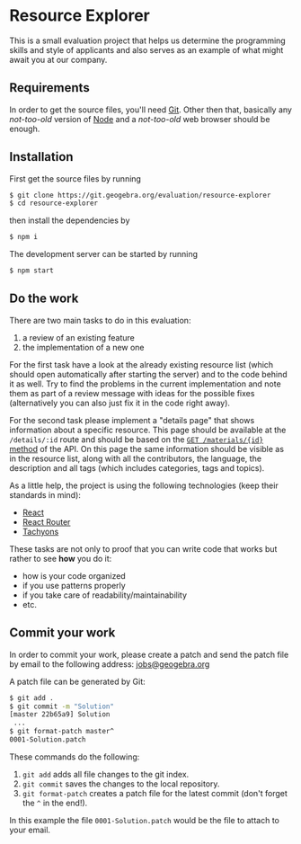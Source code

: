# Resource Explorer

This is a small evaluation project that helps us determine the programming skills and style of applicants and also serves as an example of what might await you at our company.

## Requirements
In order to get the source files, you'll need [Git](https://git.io/). Other then that, basically any _not-too-old_ version of [Node](https://nodejs.org) and a _not-too-old_ web browser should be enough.

## Installation
First get the source files by running
```bash
$ git clone https://git.geogebra.org/evaluation/resource-explorer
$ cd resource-explorer
```
then install the dependencies by
```bash
$ npm i
```

The development server can be started by running
```bash
$ npm start
```

## Do the work
There are two main tasks to do in this evaluation:
1. a review of an existing feature
2. the implementation of a new one

For the first task have a look at the already existing resource list (which should open automatically after starting the
server) and to the code behind it as well. Try to find the problems in the current implementation and note them as part
of a review message with ideas for the possible fixes (alternatively you can also just fix it in the code right away).

For the second task please implement a "details page" that shows information about a specific resource. This page should
be available at the `/details/:id` route and should be based on the [`GET /materials/{id}` method](https://groot.geogebra.org:555/?url=https://api.geogebra.org/v1.0/openapi#/materials/Materials%5CController%5CMaterialController%3A%3Aget)
of the API. On this page the same information should be visible as in the resource list, along with all the contributors, the
language, the description and all tags (which includes categories, tags and topics).

As a little help, the project is using the following technologies (keep their standards in mind):
* [React](https://reactjs.org)
* [React Router](https://reactrouter.com/web)
* [Tachyons](http://tachyons.io/)

These tasks are not only to proof that you can write code that works but rather to see **how** you do it: 
* how is your code organized
* if you use patterns properly
* if you take care of readability/maintainability
* etc.

## Commit your work
In order to commit your work, please create a patch and send the patch file by email to
the following address: jobs@geogebra.org

A patch file can be generated by Git:

```bash
$ git add .
$ git commit -m "Solution"
[master 22b65a9] Solution
 ...
$ git format-patch master^
0001-Solution.patch
```

These commands do the following:

1. `git add` adds all file changes to the git index.
2. `git commit` saves the changes to the local repository.
3. `git format-patch` creates a patch file for the latest commit (don't forget the `^` 
   in the end!).

In this example the file `0001-Solution.patch` would be the file to attach to your
email.
